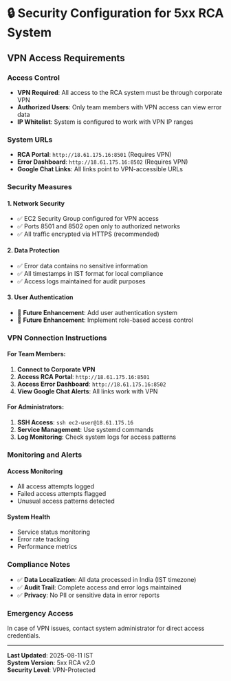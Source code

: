 # 🔒 Security Configuration for 5xx RCA System

## VPN Access Requirements

### **Access Control**
- **VPN Required**: All access to the RCA system must be through corporate VPN
- **Authorized Users**: Only team members with VPN access can view error data
- **IP Whitelist**: System is configured to work with VPN IP ranges

### **System URLs**
- **RCA Portal**: `http://18.61.175.16:8501` (Requires VPN)
- **Error Dashboard**: `http://18.61.175.16:8502` (Requires VPN)
- **Google Chat Links**: All links point to VPN-accessible URLs

### **Security Measures**

#### **1. Network Security**
- ✅ EC2 Security Group configured for VPN access
- ✅ Ports 8501 and 8502 open only to authorized networks
- ✅ All traffic encrypted via HTTPS (recommended)

#### **2. Data Protection**
- ✅ Error data contains no sensitive information
- ✅ All timestamps in IST format for local compliance
- ✅ Access logs maintained for audit purposes

#### **3. User Authentication**
- 🔄 **Future Enhancement**: Add user authentication system
- 🔄 **Future Enhancement**: Implement role-based access control

### **VPN Connection Instructions**

#### **For Team Members:**
1. **Connect to Corporate VPN**
2. **Access RCA Portal**: `http://18.61.175.16:8501`
3. **Access Error Dashboard**: `http://18.61.175.16:8502`
4. **View Google Chat Alerts**: All links work with VPN

#### **For Administrators:**
1. **SSH Access**: `ssh ec2-user@18.61.175.16`
2. **Service Management**: Use systemd commands
3. **Log Monitoring**: Check system logs for access patterns

### **Monitoring and Alerts**

#### **Access Monitoring**
- All access attempts logged
- Failed access attempts flagged
- Unusual access patterns detected

#### **System Health**
- Service status monitoring
- Error rate tracking
- Performance metrics

### **Compliance Notes**
- ✅ **Data Localization**: All data processed in India (IST timezone)
- ✅ **Audit Trail**: Complete access and error logs maintained
- ✅ **Privacy**: No PII or sensitive data in error reports

### **Emergency Access**
In case of VPN issues, contact system administrator for direct access credentials.

---

**Last Updated**: 2025-08-11 IST  
**System Version**: 5xx RCA v2.0  
**Security Level**: VPN-Protected 